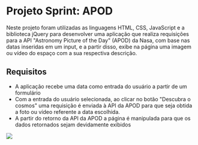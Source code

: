 <h1>Projeto Sprint: APOD</h1>

  <p>Neste projeto foram utilizadas as linguagens HTML, CSS, JavaScript e a biblioteca jQuery para desenvolver uma aplicação que realiza requisições para a API "Astronomy Picture of the Day" (APOD) da Nasa, com base nas datas inseridas em um input, e a partir disso, exibe na página uma imagem ou vídeo do espaço com a sua respectiva descrição.</p>

<h2>Requisitos</h2>

  <ul>
    <li>A aplicação recebe uma data como entrada do usuário a partir de um formulário</li> 
    <li>Com a entrada do usuário selecionada, ao clicar no botão "Descubra o cosmos" uma requisição é enviada à API da APOD para que seja obtida a foto ou vídeo referente a data escolhida.</li>
    <li>A partir do retorno da API da APOD a página é manipulada para que os dados retornados sejam devidamente exibidos</li>
  </ul>
  
<img src="./media/apodNasaGif.gif">
